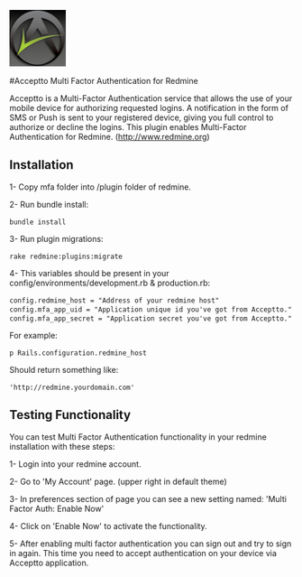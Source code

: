 ![Acceptto](/Acceptto.png "Acceptto")

#Acceptto Multi Factor Authentication for Redmine

Acceptto is a Multi-Factor Authentication service that allows the use of your mobile device for authorizing requested logins. A notification in the form of SMS or Push is sent to your registered device, giving you full control to authorize or decline the logins. This plugin enables Multi-Factor Authentication for Redmine. (http://www.redmine.org)


## Installation

1- Copy mfa folder into /plugin folder of redmine.

2- Run bundle install:

    bundle install

3- Run plugin migrations:

    rake redmine:plugins:migrate

4- This variables should be present in your config/environments/development.rb & production.rb:

    config.redmine_host = "Address of your redmine host"
    config.mfa_app_uid = "Application unique id you've got from Acceptto."
    config.mfa_app_secret = "Application secret you've got from Acceptto."

For example:

    p Rails.configuration.redmine_host

Should return something like:

    'http://redmine.yourdomain.com'


## Testing Functionality

You can test Multi Factor Authentication functionality in your redmine installation with these steps:

1- Login into your redmine account.

2- Go to 'My Account' page. (upper right in default theme)

3- In preferences section of page you can see a new setting named: 'Multi Factor Auth: Enable Now'

4- Click on 'Enable Now' to activate the functionality.

5- After enabling multi factor authentication you can sign out and try to sign in again. This time you need to accept authentication on your device via Acceptto application.

